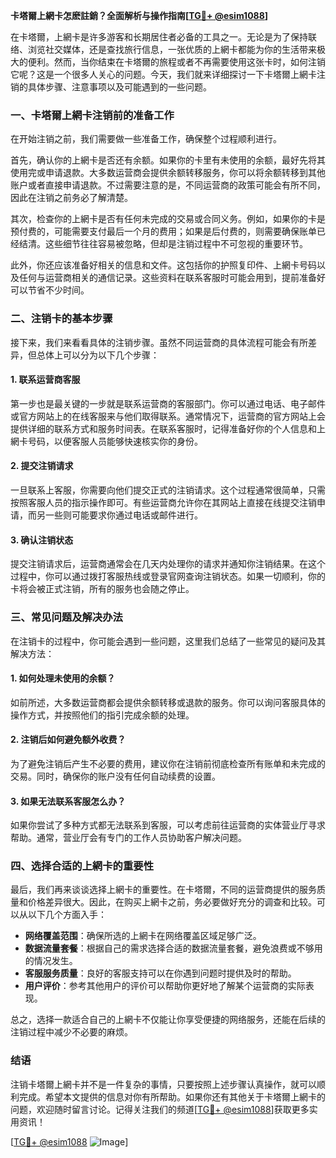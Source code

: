 **卡塔爾上網卡怎麽註銷？全面解析与操作指南[[TG💪+ @esim1088](https://t.me/s/esim1088)]**

在卡塔爾，上網卡是许多游客和长期居住者必备的工具之一。无论是为了保持联络、浏览社交媒体，还是查找旅行信息，一张优质的上網卡都能为你的生活带来极大的便利。然而，当你结束在卡塔爾的旅程或者不再需要使用这张卡时，如何注销它呢？这是一个很多人关心的问题。今天，我们就来详细探讨一下卡塔爾上網卡注销的具体步骤、注意事项以及可能遇到的一些问题。

### 一、卡塔爾上網卡注销前的准备工作

在开始注销之前，我们需要做一些准备工作，确保整个过程顺利进行。

首先，确认你的上網卡是否还有余额。如果你的卡里有未使用的余额，最好先将其使用完或申请退款。大多数运营商会提供余额转移服务，你可以将余额转移到其他账户或者直接申请退款。不过需要注意的是，不同运营商的政策可能会有所不同，因此在注销之前务必了解清楚。

其次，检查你的上網卡是否有任何未完成的交易或合同义务。例如，如果你的卡是预付费的，可能需要支付最后一个月的费用；如果是后付费的，则需要确保账单已经结清。这些细节往往容易被忽略，但却是注销过程中不可忽视的重要环节。

此外，你还应该准备好相关的信息和文件。这包括你的护照复印件、上網卡号码以及任何与运营商相关的通信记录。这些资料在联系客服时可能会用到，提前准备好可以节省不少时间。

### 二、注销卡的基本步骤

接下来，我们来看看具体的注销步骤。虽然不同运营商的具体流程可能会有所差异，但总体上可以分为以下几个步骤：

#### 1. 联系运营商客服

第一步也是最关键的一步就是联系运营商的客服部门。你可以通过电话、电子邮件或官方网站上的在线客服来与他们取得联系。通常情况下，运营商的官方网站上会提供详细的联系方式和服务时间表。在联系客服时，记得准备好你的个人信息和上網卡号码，以便客服人员能够快速核实你的身份。

#### 2. 提交注销请求

一旦联系上客服，你需要向他们提交正式的注销请求。这个过程通常很简单，只需按照客服人员的指示操作即可。有些运营商允许你在其网站上直接在线提交注销申请，而另一些则可能要求你通过电话或邮件进行。

#### 3. 确认注销状态

提交注销请求后，运营商通常会在几天内处理你的请求并通知你注销结果。在这个过程中，你可以通过拨打客服热线或登录官网查询注销状态。如果一切顺利，你的卡将会被正式注销，所有的服务也会随之停止。

### 三、常见问题及解决办法

在注销卡的过程中，你可能会遇到一些问题，这里我们总结了一些常见的疑问及其解决方法：

#### 1. 如何处理未使用的余额？

如前所述，大多数运营商都会提供余额转移或退款的服务。你可以询问客服具体的操作方式，并按照他们的指引完成余额的处理。

#### 2. 注销后如何避免额外收费？

为了避免注销后产生不必要的费用，建议你在注销前彻底检查所有账单和未完成的交易。同时，确保你的账户没有任何自动续费的设置。

#### 3. 如果无法联系客服怎么办？

如果你尝试了多种方式都无法联系到客服，可以考虑前往运营商的实体营业厅寻求帮助。通常，营业厅会有专门的工作人员协助客户解决问题。

### 四、选择合适的上網卡的重要性

最后，我们再来谈谈选择上網卡的重要性。在卡塔爾，不同的运营商提供的服务质量和价格差异很大。因此，在购买上網卡之前，务必要做好充分的调查和比较。可以从以下几个方面入手：

- **网络覆盖范围**：确保所选的上網卡在网络覆盖区域足够广泛。
- **数据流量套餐**：根据自己的需求选择合适的数据流量套餐，避免浪费或不够用的情况发生。
- **客服服务质量**：良好的客服支持可以在你遇到问题时提供及时的帮助。
- **用户评价**：参考其他用户的评价可以帮助你更好地了解某个运营商的实际表现。

总之，选择一款适合自己的上網卡不仅能让你享受便捷的网络服务，还能在后续的注销过程中减少不必要的麻烦。

### 结语

注销卡塔爾上網卡并不是一件复杂的事情，只要按照上述步骤认真操作，就可以顺利完成。希望本文提供的信息对你有所帮助。如果你还有其他关于卡塔爾上網卡的问题，欢迎随时留言讨论。记得关注我们的频道[[TG💪+ @esim1088](https://t.me/s/esim1088)]获取更多实用资讯！

[[TG💪+ @esim1088](https://t.me/s/esim1088) ![Image](https://i.postimg.cc/4NQfJmqS/Snipaste-2025-05-13-00-14-12.png)]